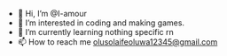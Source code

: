 - 👋 Hi, I’m @I-amour
- 👀 I’m interested in coding and making games.
- 🌱 I’m currently learning nothing specific rn
- 📫 How to reach me olusolaifeoluwa12345@gmail.com

<!---
I-amour/I-amour is a ✨ special ✨ repository because its `README.md` (this file) appears on your GitHub profile.
You can click the Preview link to take a look at your changes.
--->
